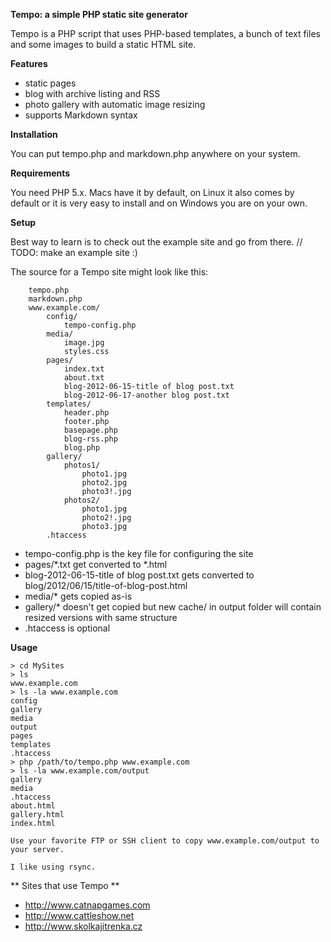 **Tempo: a simple PHP static site generator**

Tempo is a PHP script that uses PHP-based templates, a bunch of text files
and some images to build a static HTML site.

**Features**

- static pages
- blog with archive listing and RSS
- photo gallery with automatic image resizing
- supports Markdown syntax

**Installation**

You can put tempo.php and markdown.php anywhere on your system.

**Requirements**

You need PHP 5.x. Macs have it by default, on Linux it also comes
by default or it is very easy to install and on Windows you are
on your own.

**Setup**

Best way to learn is to check out the example site and go from there.
// TODO: make an example site :)

The source for a Tempo site might look like this:

		tempo.php
		markdown.php
		www.example.com/
			config/
				tempo-config.php
			media/
				image.jpg
				styles.css
			pages/
				index.txt
				about.txt
				blog-2012-06-15-title of blog post.txt
				blog-2012-06-17-another blog post.txt
			templates/
				header.php
				footer.php
				basepage.php
				blog-rss.php
				blog.php
			gallery/
				photos1/
					photo1.jpg
					photo2.jpg
					photo3!.jpg
				photos2/
					photo1.jpg
					photo2!.jpg
					photo3.jpg
			.htaccess

- tempo-config.php is the key file for configuring the site
- pages/*.txt get converted to *.html
- blog-2012-06-15-title of blog post.txt gets converted to blog/2012/06/15/title-of-blog-post.html
- media/* gets copied as-is
- gallery/* doesn't get copied but new cache/ in output folder will contain resized versions with same structure
- .htaccess is optional

**Usage**

	> cd MySites
	> ls
	www.example.com
	> ls -la www.example.com
	config
	gallery
	media
	output
	pages
	templates
	.htaccess
	> php /path/to/tempo.php www.example.com
	> ls -la www.example.com/output
	gallery
	media
	.htaccess
	about.html
	gallery.html
	index.html

	Use your favorite FTP or SSH client to copy www.example.com/output to your server.

	I like using rsync.

** Sites that use Tempo **

- http://www.catnapgames.com
- http://www.cattleshow.net
- http://www.skolkajitrenka.cz

